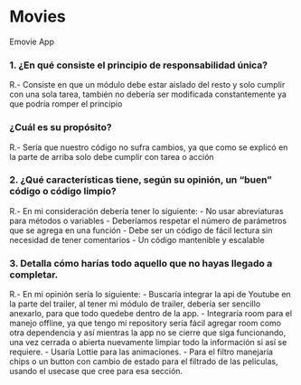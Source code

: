 # Movies
Emovie App

### 1. ¿En qué consiste el principio de responsabilidad única?
R.- Consiste en que un módulo debe estar aislado del resto y solo cumplir con una sola tarea, también no debería ser modificada constantemente ya que podría romper el principio
   ### ¿Cuál es su propósito?
R.- Sería que nuestro código no sufra cambios, ya que como se explicó en la parte de arriba solo debe cumplir con tarea o acción
### 2. ¿Qué características tiene, según su opinión, un “buen” código o código limpio?
R.- En mi consideración debería tener lo siguiente:
    - No usar abreviaturas para métodos o variables
    - Deberíamos respetar el número de parámetros que se agrega en una función
    - Debe ser un código de fácil lectura sin necesidad de tener comentarios
    - Un código mantenible y escalable
### 3. Detalla cómo harías todo aquello que no hayas llegado a completar.
R.- En mi opinión sería lo siguiente: 
    - Buscaría integrar la api de Youtube en la parte del trailer, al tener mi módulo de trailer, debería ser sencillo anexarlo, para que todo quedebe dentro de la app.
    - Integraría room para el manejo offline, ya que tengo mi repository sería fácil agregar room como otra dependencia y así mientras la app no se cierre que siga funcionando, una vez cerrada o abierta nuevamente limpiar todo la información si así se requiere.
    - Usaría Lottie para las animaciones.
    - Para el filtro manejaría chips o un button con cambio de estado para el filtrado de las películas, usando el usecase que cree para esa sección.
